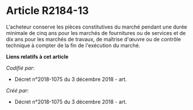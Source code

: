 # Article R2184-13

L'acheteur conserve les pièces constitutives du marché pendant une durée minimale de cinq ans pour les marchés de fournitures
ou de services et de dix ans pour les marchés de travaux, de maîtrise d'œuvre ou de contrôle technique à compter de la fin de
l'exécution du marché.

**Liens relatifs à cet article**

_Codifié par_:

  - Décret n°2018-1075 du 3 décembre 2018 - art.

_Créé par_:

  - Décret n°2018-1075 du 3 décembre 2018 - art.
